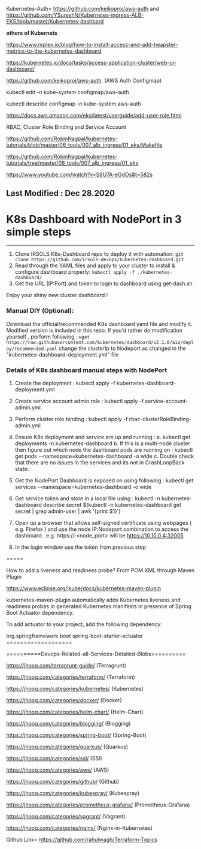 
Kubernetes-Auth= https://github.com/keikoproj/aws-auth
and https://github.com/YSureshN/Kubernetes-ingress-ALB-EKS/blob/master/Kubernetes-dashbard


**others of Kubernets**

https://www.replex.io/blog/how-to-install-access-and-add-heapster-metrics-to-the-kubernetes-dashboard

https://kubernetes.io/docs/tasks/access-application-cluster/web-ui-dashboard/

https://github.com/keikoproj/aws-auth.   (AWS Auth Configmap)

kubectl edit -n kube-system configmap/aws-auth

kubectl describe configmap -n kube-system aws-auth

https://docs.aws.amazon.com/eks/latest/userguide/add-user-role.html

RBAC, Cluster Role Binding and Service Account

https://github.com/RobinNagpal/kubernetes-tutorials/blob/master/06_tools/007_alb_ingress/01_eks/Makefile

https://github.com/RobinNagpal/kubernetes-tutorials/tree/master/06_tools/007_alb_ingress/01_eks

https://www.youtube.com/watch?v=S8U7A-eGdOs&t=582s

Last Modified : Dec 28.2020
---------------------------------------------------------
# K8s Dashboard with NodePort in 3 simple steps
---------------------------------------------------------
1. Clone IRSOLS K8s-Dashboard repo to deploy it with automation:
`git clone https://github.com/irsols-devops/kubernetes-dashboard.git`
2. Read through the YAML files and apply to your cluster to install & configure dashboard properly:
`kubectl apply -f ./kubernetes-dashboard/`
3. Get the URL (IP:Port) and token to login to dashboard using get-dash.sh

Enjoy your shiny new cluster dashboard ! 


### Manual DIY (Optional): 
Download the official/recommended K8s dashboard yaml file and modify it. Modified version
is included in this repo. If you'd rather do modification yourself , perform following : 
``wget https://raw.githubusercontent.com/kubernetes/dashboard/v2.1.0/aio/deploy/recommended.yaml``
change the clusterIp to Nodeport as changed in the "kubernetes-dashboard-deployment.yml" file

### **Details of K8s dashboard manual steps with NodePort**

1. Create the deployment : kubectl apply -f kubernetes-dashboard-deployment.yml
2. Create service account admin role :  kubectl apply -f service-account-admin.yml
3. Perform cluster role binding : kubectl apply -f rbac-clusterRoleBinding-admin.yml
4. Ensure K8s deployment and service are up and running :
  a. kubectl get deployments -n kubernetes-dashboard
  b. If this is a multi-node cluster then figure out which node the dashboard pods are running on :
        kubectl get pods --namespace=kubernetes-dashboard -o wide
  c. Double check that there are no issues in the services and its not in CrashLoopBack state:
5. Get the NodePort Dashboard is exposed on using following :
    kubectl get services --namespace=kubernetes-dashboard -o wide
6. Get service token and store in a local file using :
   kubectl -n kubernetes-dashboard describe secret $(kubectl -n kubernetes-dashboard get secret | grep admin-user | awk '{print $1}')

7. Open up a browser that allows self-signed certificate using webpages ( e.g. Firefox ) and use the node  IP:Nodeport combination to access the dashboard . e.g. https://<node4>:<node_port> will be https://10.10.0.4:32005

8. In the login window use the token from previous step

  
  =====
  
  
 How to add a liveness and readiness probe? From POM.XML through Maven Plugin

  https://www.eclipse.org/jkube/docs/kubernetes-maven-plugin
  
  
kubernetes-maven-plugin automatically adds Kubernetes liveness and readiness probes in generated Kubernetes manifests in presence of Spring Boot Actuator dependency.

To add actuator to your project, add the following dependency:

<dependencies>
    <dependency>
        <groupId>org.springframework.boot</groupId>
        <artifactId>spring-boot-starter-actuator</artifactId>
    </dependency>
</dependencies>
===================

==========Devops-Related-all-Services-Detailed-Blobs========== 

https://jhooq.com/terragrunt-guide/          (Terragrunt)


https://jhooq.com/categories/terraform/      (Terraform)

https://jhooq.com/categories/kubernetes/       (Kubernetes)

https://jhooq.com/categories/docker/        (Docker)

https://jhooq.com/categories/helm-chart/      (Helm-Chart)

https://jhooq.com/categories/blogging/         (Blogging)

https://jhooq.com/categories/spring-boot/      (Spring-Boot)

https://jhooq.com/categories/quarkus/          (Quarkus)

https://jhooq.com/categories/ssl/           (SSl)

https://jhooq.com/categories/aws/        (AWS)

https://jhooq.com/categories/github/      (Github)

https://jhooq.com/categories/kubespray/    (Kubespray)

https://jhooq.com/categories/prometheus-grafana/     (Prometheus-Grafana)

https://jhooq.com/categories/vagrant/        (Vagrant)

https://jhooq.com/categories/nginx/         (Nginx-in-Kubernetes)

Github Link= https://github.com/rahulwagh/Terraform-Topics
